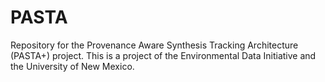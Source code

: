 # PASTA
Repository for the Provenance Aware Synthesis Tracking Architecture (PASTA+) project. This is a project of the Environmental Data Initiative and the University of New Mexico.
